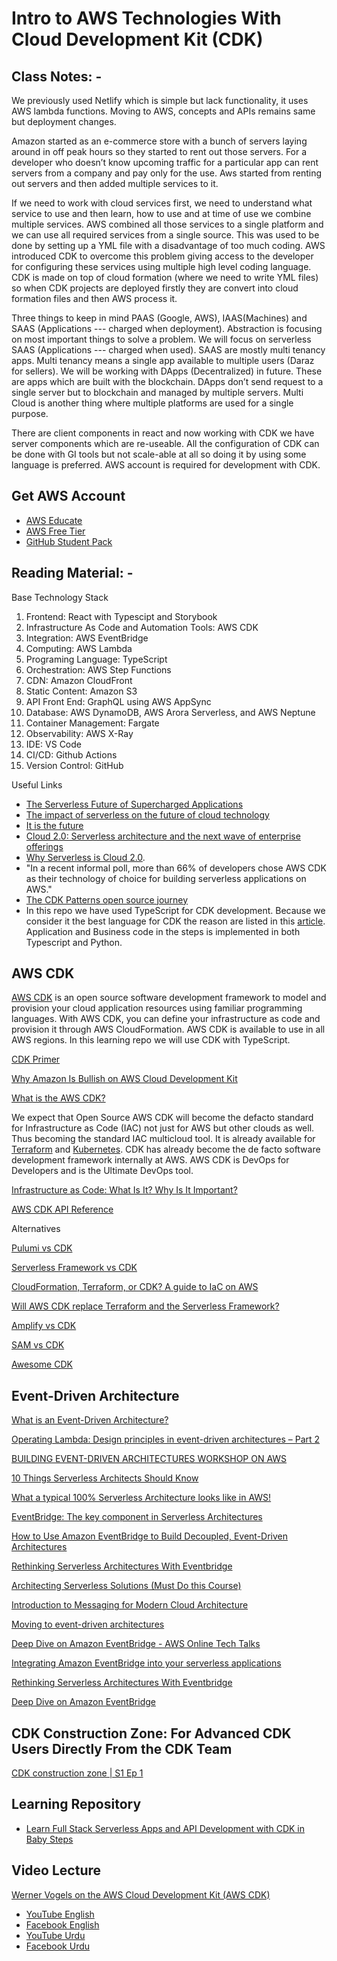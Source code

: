 # Intro to AWS Technologies With Cloud Development Kit (CDK)

## Class Notes: -

We previously used Netlify which is simple but lack functionality, it uses AWS lambda functions. Moving to AWS, concepts and APIs remains same but deployment changes.

Amazon started as an e-commerce store with a bunch of servers laying around in off peak hours so they started to rent out those servers. For a developer who doesn’t know upcoming traffic for a particular app can rent servers from a company and pay only for the use. Aws started from renting out servers and then added multiple services to it.

If we need to work with cloud services first, we need to understand what service to use and then learn, how to use and at time of use we combine multiple services. AWS combined all those services to a single platform and we can use all required services from a single source. This was used to be done by setting up a YML file with a disadvantage of too much coding. AWS introduced CDK to overcome this problem giving access to the developer for configuring these services using multiple high level coding language. CDK is made on top of cloud formation (where we need to write YML files) so when CDK projects are deployed firstly they are convert into cloud formation files and then AWS process it.

Three things to keep in mind PAAS (Google, AWS), IAAS(Machines) and SAAS (Applications --- charged when deployment). Abstraction is focusing on most important things to solve a problem. We will focus on serverless SAAS (Applications --- charged when used). SAAS are mostly multi tenancy apps. Multi tenancy means a single app available to multiple users (Daraz for sellers). We will be working with DApps (Decentralized) in future. These are apps which are built with the blockchain. DApps don’t send request to a single server but to blockchain and managed by multiple servers. Multi Cloud is another thing where multiple platforms are used for a single purpose.

There are client components in react and now working with CDK we have server components which are re-useable. All the configuration of CDK can be done with GI tools but not scale-able at all so doing it by using some language is preferred.
AWS account is required for development with CDK.

## Get AWS Account

- [AWS Educate](https://aws.amazon.com/education/awseducate/)
- [AWS Free Tier](https://aws.amazon.com/free/)
- [GitHub Student Pack](https://education.github.com/pack)

## Reading Material: -

Base Technology Stack

1. Frontend: React with Typescipt and Storybook
2. Infrastructure As Code and Automation Tools: AWS CDK
3. Integration: AWS EventBridge
4. Computing: AWS Lambda
5. Programing Language: TypeScript
6. Orchestration: AWS Step Functions
7. CDN: Amazon CloudFront
8. Static Content: Amazon S3
9. API Front End: GraphQL using AWS AppSync
10. Database: AWS DynamoDB, AWS Arora Serverless, and AWS Neptune
11. Container Management: Fargate
12. Observability: AWS X-Ray
13. IDE: VS Code
14. CI/CD: Github Actions
15. Version Control: GitHub

Useful Links

- [The Serverless Future of Supercharged Applications](https://containerjournal.com/topics/container-ecosystems/the-serverless-future-of-supercharged-applications/)
- [The impact of serverless on the future of cloud technology](https://cio.economictimes.indiatimes.com/news/cloud-computing/the-impact-of-serverless-on-the-future-of-cloud-technology/77275273)
- [It is the future](https://www.devopsonline.co.uk/is-serverless-the-future/)
- [Cloud 2.0: Serverless architecture and the next wave of enterprise offerings](https://www.mckinsey.com/business-functions/mckinsey-digital/our-insights/tech-forward/cloud-20-serverless-architecture-and-the-next-wave-of-enterprise-offerings)
- [Why Serverless is Cloud 2.0](http://serverlesscomputing.london/wp-content/uploads/2019/06/Paul-Johnston-Why-Serverless-is-Cloud-2.0.pdf).
- "In a recent informal poll, more than 66% of developers chose AWS CDK as their technology of choice for building serverless applications on AWS."
- [The CDK Patterns open source journey](https://aws.amazon.com/blogs/opensource/the-cdk-patterns-open-source-journey/)
- In this repo we have used TypeScript for CDK development. Because we consider it the best language for CDK the reason are listed in this [article](https://awsmaniac.com/which-programming-language-is-the-best-for-aws-cdk/). Application and Business code in the steps is implemented in both Typescript and Python.

## AWS CDK

[AWS CDK](https://github.com/aws/aws-cdk) is an open source software development framework to model and provision your cloud application resources using familiar programming languages. With AWS CDK, you can define your infrastructure as code and provision it through AWS CloudFormation. AWS CDK is available to use in all AWS regions. In this learning repo we will use CDK with TypeScript.

[CDK Primer](https://www.aws.training/Details/Curriculum?id=64511)

[Why Amazon Is Bullish on AWS Cloud Development Kit](https://www.datacenterknowledge.com/amazon/why-amazon-bullish-aws-cloud-development-kit)

[What is the AWS CDK?](https://docs.aws.amazon.com/cdk/latest/guide/home.html)

We expect that Open Source AWS CDK will become the defacto standard for Infrastructure as Code (IAC) not just for AWS but other clouds as well. Thus becoming the standard IAC multicloud tool. It is already available for [Terraform](https://github.com/hashicorp/terraform-cdk) and [Kubernetes](https://cdk8s.io/). CDK has already become the de facto software development framework internally at AWS. AWS CDK is DevOps for Developers and is the Ultimate DevOps tool.

[Infrastructure as Code: What Is It? Why Is It Important?](https://www.hashicorp.com/resources/what-is-infrastructure-as-code)

[AWS CDK API Reference](https://docs.aws.amazon.com/cdk/api/latest/docs/aws-construct-library.html)

Alternatives

[Pulumi vs CDK](https://www.pulumi.com/docs/intro/vs/cloud_template_transpilers/)

[Serverless Framework vs CDK](https://www.secjuice.com/aws-cdk-vs-serverless-framework/)

[CloudFormation, Terraform, or CDK? A guide to IaC on AWS](https://acloudguru.com/blog/engineering/cloudformation-terraform-or-cdk-guide-to-iac-on-aws)

[Will AWS CDK replace Terraform and the Serverless Framework?](https://blog.codecentric.de/en/2019/09/aws-cdk-versus-terraform-and-serverless-framework/)

[Amplify vs CDK](https://stackoverflow.com/questions/60087064/aws-cdk-vs-aws-amplify#:~:text=Amplify%20is%20ok%20for%20deploying,deploy%20static%20sites%20with%20CDK.)

[SAM vs CDK](https://aws.amazon.com/cdk/faqs/#:~:text=AWS%20CDK%20offers%20broad%20coverage,Python%2C%20C%23%2C%20and%20Java.&text=If%20you%20prefer%20defining%20your,SAM%20is%20the%20better%20fit.)

[Awesome CDK](https://github.com/kolomied/awesome-cdk)

## Event-Driven Architecture

[What is an Event-Driven Architecture?](https://aws.amazon.com/event-driven-architecture/)

[Operating Lambda: Design principles in event-driven architectures – Part 2](https://aws.amazon.com/blogs/compute/operating-lambda-design-principles-in-event-driven-architectures-part-2/)

[BUILDING EVENT-DRIVEN ARCHITECTURES WORKSHOP ON AWS](https://event-driven-architecture.workshop.aws/)

[10 Things Serverless Architects Should Know](https://aws.amazon.com/blogs/architecture/ten-things-serverless-architects-should-know/)

[What a typical 100% Serverless Architecture looks like in AWS!](https://medium.com/serverless-transformation/what-a-typical-100-serverless-architecture-looks-like-in-aws-40f252cd0ecb)

[EventBridge: The key component in Serverless Architectures](https://medium.com/serverless-transformation/eventbridge-the-key-component-in-serverless-architectures-e7d4e60fca2d)

[How to Use Amazon EventBridge to Build Decoupled, Event-Driven Architectures](https://pages.awscloud.com/AWS-Learning-Path-How-to-Use-Amazon-EventBridge-to-Build-Decoupled-Event-Driven-Architectures_2020_LP_0001-SRV.html)

[Rethinking Serverless Architectures With Eventbridge](https://blog.thundra.io/rethinking-serverless-architectures-with-eventbridge)

[Architecting Serverless Solutions (Must Do this Course)](https://www.aws.training/Details/eLearning?id=42594)

[Introduction to Messaging for Modern Cloud Architecture](https://aws.amazon.com/blogs/architecture/introduction-to-messaging-for-modern-cloud-architecture/)

[Moving to event-driven architectures](https://www.youtube.com/watch?v=h46IquqjF3E)

[Deep Dive on Amazon EventBridge - AWS Online Tech Talks](https://www.youtube.com/watch?v=28B4L1fnnGM)

[Integrating Amazon EventBridge into your serverless applications](https://aws.amazon.com/blogs/compute/integrating-amazon-eventbridge-into-your-serverless-applications/)

[Rethinking Serverless Architectures With Eventbridge](https://blog.thundra.io/rethinking-serverless-architectures-with-eventbridge)

[Deep Dive on Amazon EventBridge](https://pages.awscloud.com/Deep-Dive-on-Amazon-EventBridge_2019_0919-SRV_OD.html)

## CDK Construction Zone: For Advanced CDK Users Directly From the CDK Team

[CDK construction zone | S1 Ep 1](https://m.twitch.tv/videos/916591005)

## Learning Repository

- [Learn Full Stack Serverless Apps and API Development with CDK in Baby Steps](https://github.com/panacloud-modern-global-apps/full-stack-serverless-cdk)

## Video Lecture

[Werner Vogels on the AWS Cloud Development Kit (AWS CDK)](https://www.youtube.com/watch?v=AYYTrDaEwLs)

- [YouTube English](https://www.youtube.com/watch?v=bnTCwunqhMc)
- [Facebook English](https://www.facebook.com/zeeshanhanif/videos/10225155745305611)
- [YouTube Urdu](https://www.youtube.com/watch?v=JhFiu-krGZI)
- [Facebook Urdu](https://www.facebook.com/zeeshanhanif/videos/10225164884934096)

